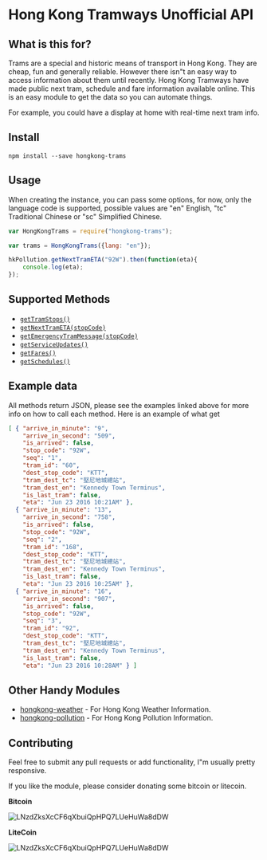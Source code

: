 Hong Kong Tramways Unofficial API
=====================================

## What is this for?

Trams are a special and historic means of transport in Hong Kong. They are cheap, fun and generally reliable. However there isn"t an easy way to access information about them until recently. Hong Kong Tramways have made public next tram, schedule and fare information available online. This is an easy module to get the data so you can automate things.

For example, you could have a display at home with real-time next tram info.


## Install

`npm install --save hongkong-trams`


## Usage

When creating the instance, you can pass some options, for now, only the language code is supported, possible values are "en" English, "tc" Traditional Chinese or "sc" Simplified Chinese.

```javascript
var HongKongTrams = require("hongkong-trams");

var trams = HongKongTrams({lang: "en"});

hkPollution.getNextTramETA("92W").then(function(eta){
    console.log(eta);
});
```


## Supported Methods

* [`getTramStops()`](examples/getTramStops.js)
* [`getNextTramETA(stopCode)`](examples/getNextTramETA.js)
* [`getEmergencyTramMessage(stopCode)`](examples/getEmergencyTramMessage.js)
* [`getServiceUpdates()`](examples/getServiceUpdates.js)
* [`getFares()`](examples/getFares.js)
* [`getSchedules()`](examples/getSchedules.js)


## Example data

All methods return JSON, please see the examples linked above for more info on how to call each method. Here is an example of what get

```json
[ { "arrive_in_minute": "9",
    "arrive_in_second": "509",
    "is_arrived": false,
    "stop_code": "92W",
    "seq": "1",
    "tram_id": "60",
    "dest_stop_code": "KTT",
    "tram_dest_tc": "堅尼地城總站",
    "tram_dest_en": "Kennedy Town Terminus",
    "is_last_tram": false,
    "eta": "Jun 23 2016 10:21AM" },
  { "arrive_in_minute": "13",
    "arrive_in_second": "758",
    "is_arrived": false,
    "stop_code": "92W",
    "seq": "2",
    "tram_id": "168",
    "dest_stop_code": "KTT",
    "tram_dest_tc": "堅尼地城總站",
    "tram_dest_en": "Kennedy Town Terminus",
    "is_last_tram": false,
    "eta": "Jun 23 2016 10:25AM" },
  { "arrive_in_minute": "16",
    "arrive_in_second": "907",
    "is_arrived": false,
    "stop_code": "92W",
    "seq": "3",
    "tram_id": "92",
    "dest_stop_code": "KTT",
    "tram_dest_tc": "堅尼地城總站",
    "tram_dest_en": "Kennedy Town Terminus",
    "is_last_tram": false,
    "eta": "Jun 23 2016 10:28AM" } ]
```

## Other Handy Modules

* [hongkong-weather](https://www.github.com/hongkongkiwi/node-hongkong-weather) - For Hong Kong Weather Information.
* [hongkong-pollution](https://www.github.com/hongkongkiwi/node-hongkong-pollution) - For Hong Kong Pollution Information.


## Contributing

Feel free to submit any pull requests or add functionality, I"m usually pretty responsive.

If you like the module, please consider donating some bitcoin or litecoin.

__Bitcoin__

![LNzdZksXcCF6qXbuiQpHPQ7LUeHuWa8dDW](http://i.imgur.com/9rsCfv5.png?1)

__LiteCoin__

![LNzdZksXcCF6qXbuiQpHPQ7LUeHuWa8dDW](http://i.imgur.com/yF1RoHp.png?1)
